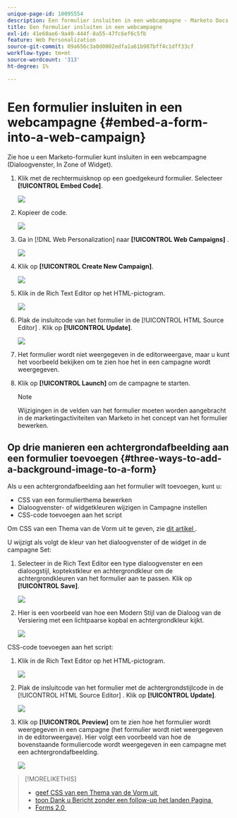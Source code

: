 ```yaml
---
unique-page-id: 10095554
description: Een formulier insluiten in een webcampagne - Marketo Docs - Productdocumentatie
title: Een formulier insluiten in een webcampagne
exl-id: 41e60ae6-9a40-444f-8a55-47fc6ef6c5fb
feature: Web Personalization
source-git-commit: 09a656c3a0d0002edfa1a61b987bff4c1dff33cf
workflow-type: tm+mt
source-wordcount: '313'
ht-degree: 1%

---
```


# Een formulier insluiten in een webcampagne {#embed-a-form-into-a-web-campaign}

Zie hoe u een Marketo-formulier kunt insluiten in een webcampagne (Dialoogvenster, In Zone of Widget).

1. Klik met de rechtermuisknop op een goedgekeurd formulier. Selecteer **[!UICONTROL Embed Code]**.

   ![](assets/image2015-12-16-10-3a58-3a39.png)

1. Kopieer de code.

   ![](assets/image2015-12-16-11-3a16-3a24.png)

1. Ga in [!DNL Web Personalization] naar **[!UICONTROL Web Campaigns]** .

   ![](assets/web-campaigns-hand-7.jpg)

1. Klik op **[!UICONTROL Create New Campaign]**.

   ![](assets/create-new-web-campaign-hand-1.jpg)

1. Klik in de Rich Text Editor op het HTML-pictogram.

   ![](assets/five-1.png)

1. Plak de insluitcode van het formulier in de [!UICONTROL HTML Source Editor] . Klik op **[!UICONTROL Update]**.

   ![](assets/six-1.png)

1. Het formulier wordt niet weergegeven in de editorweergave, maar u kunt het voorbeeld bekijken om te zien hoe het in een campagne wordt weergegeven.

1. Klik op **[!UICONTROL Launch]** om de campagne te starten.

   >[!NOTE]
   >
   >Wijzigingen in de velden van het formulier moeten worden aangebracht in de marketingactiviteiten van Marketo in het concept van het formulier bewerken.

## Op drie manieren een achtergrondafbeelding aan een formulier toevoegen {#three-ways-to-add-a-background-image-to-a-form}

Als u een achtergrondafbeelding aan het formulier wilt toevoegen, kunt u:

* CSS van een formulierthema bewerken
* Dialoogvenster- of widgetkleuren wijzigen in Campagne instellen
* CSS-code toevoegen aan het script

Om CSS van een Thema van de Vorm uit te geven, zie [&#x200B; dit artikel &#x200B;](/help/marketo/product-docs/demand-generation/forms/form-design/edit-the-css-of-a-form-theme.md).

U wijzigt als volgt de kleur van het dialoogvenster of de widget in de campagne Set:

1. Selecteer in de Rich Text Editor een type dialoogvenster en een dialoogstijl, koptekstkleur en achtergrondkleur om de achtergrondkleuren van het formulier aan te passen. Klik op **[!UICONTROL Save]**.

   ![](assets/image2015-12-29-18-3a28-3a31.png)

1. Hier is een voorbeeld van hoe een Modern Stijl van de Dialoog van de Versiering met een lichtpaarse kopbal en achtergrondkleur kijkt.

   ![](assets/image2015-12-29-18-3a27-3a31.png)

CSS-code toevoegen aan het script:

1. Klik in de Rich Text Editor op het HTML-pictogram.

   ![](assets/image2015-12-29-17-3a56-3a13.png)

1. Plak de insluitcode van het formulier met de achtergrondstijlcode in de [!UICONTROL HTML Source Editor] . Klik op **[!UICONTROL Update]**.

   ![](assets/image2015-12-29-18-3a1-3a15.png)

1. Klik op **[!UICONTROL Preview]** om te zien hoe het formulier wordt weergegeven in een campagne (het formulier wordt niet weergegeven in de editorweergave). Hier volgt een voorbeeld van hoe de bovenstaande formuliercode wordt weergegeven in een campagne met een achtergrondafbeelding.

   ![](assets/image2015-12-29-18-3a20-3a35.png)

>[!MORELIKETHIS]
>
>* [&#x200B; geef CSS van een Thema van de Vorm uit &#x200B;](/help/marketo/product-docs/demand-generation/forms/form-design/edit-the-css-of-a-form-theme.md)
>* [&#x200B; toon Dank u Bericht zonder een follow-up het landen Pagina &#x200B;](https://developers.marketo.com/blog/show-thank-you-message-without-a-follow-up-landing-page/)
>* [&#x200B; Forms 2.0 &#x200B;](https://experienceleague.adobe.com/nl/docs/marketo-developer/marketo/javascriptapi/forms-api-reference)
